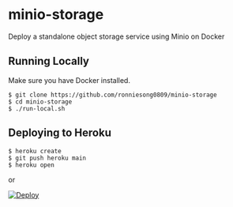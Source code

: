 # minio-storage

Deploy a standalone object storage service using Minio on Docker

## Running Locally
Make sure you have Docker installed.

```
$ git clone https://github.com/ronniesong0809/minio-storage
$ cd minio-storage
$ ./run-local.sh
```

## Deploying to Heroku

```
$ heroku create
$ git push heroku main
$ heroku open
```

or

[![Deploy](https://www.herokucdn.com/deploy/button.png)](https://heroku.com/deploy)